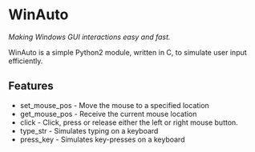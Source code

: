 # WinAuto
*Making Windows GUI interactions easy and fast.*

WinAuto is a simple Python2 module, written in C, to simulate user input efficiently.

## Features
- set_mouse_pos - Move the mouse to a specified location
- get_mouse_pos - Receive the current mouse location
- click - Click, press or release either the left or right mouse button.
- type_str - Simulates typing on a keyboard
- press_key - Simulates key-presses on a keyboard